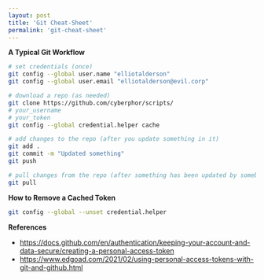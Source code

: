 ```yaml
---
layout: post
title: 'Git Cheat-Sheet'
permalink: 'git-cheat-sheet'
---
```


**A Typical Git Workflow**
```bash
# set credentials (once)
git config --global user.name "elliotalderson"
git config --global user.email "elliotalderson@evil.corp"

# download a repo (as needed)
git clone https://github.com/cyberphor/scripts/
# your_username
# your_token
git config --global credential.helper cache

# add changes to the repo (after you update something in it)
git add .
git commit -m "Updated something"
git push

# pull changes from the repo (after something has been updated by somebody else)
git pull
```

**How to Remove a Cached Token**
```bash
git config --global --unset credential.helper
```

**References**  
* https://docs.github.com/en/authentication/keeping-your-account-and-data-secure/creating-a-personal-access-token
* https://www.edgoad.com/2021/02/using-personal-access-tokens-with-git-and-github.html
